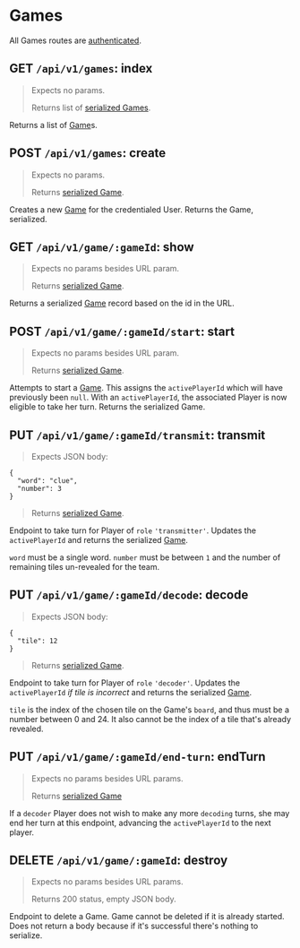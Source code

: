 # Games

All Games routes are [authenticated](#authentication).

## GET `/api/v1/games`: index

> Expects no params.
>
> Returns list of [serialized Games](#game).

Returns a list of [Game](#game)s.

## POST `/api/v1/games`: create

> Expects no params.
>
> Returns [serialized Game](#game).

Creates a new [Game](#game) for the credentialed User. Returns the Game, serialized.

## GET `/api/v1/game/:gameId`: show

> Expects no params besides URL param.
>
> Returns [serialized Game](#game).

Returns a serialized [Game](#game) record based on the id in the URL.

## POST `/api/v1/game/:gameId/start`: start

> Expects no params besides URL param.
>
> Returns [serialized Game](#game).

Attempts to start a [Game](#game). This assigns the `activePlayerId` which will have previously
been `null`. With an `activePlayerId`, the associated Player is now eligible to take her
turn. Returns the serialized Game.

## PUT `/api/v1/game/:gameId/transmit`: transmit

> Expects JSON body:

```json-doc
{
  "word": "clue",
  "number": 3
}
```

> Returns [serialized Game](#game).

Endpoint to take turn for Player of `role` `'transmitter'`. Updates the `activePlayerId` and
returns the serialized [Game](#game).

`word` must be a single word. `number` must be between `1` and the number of remaining tiles
un-revealed for the team.

## PUT `/api/v1/game/:gameId/decode`: decode

> Expects JSON body:

```json-doc
{
  "tile": 12
}
```

> Returns [serialized Game](#game).

Endpoint to take turn for Player of `role` `'decoder'`. Updates the `activePlayerId` _if
tile is incorrect_ and returns the serialized [Game](#game).

`tile` is the index of the chosen tile on the Game's `board`, and thus must be a number
between 0 and 24. It also cannot be the index of a tile that's already revealed.

## PUT `/api/v1/game/:gameId/end-turn`: endTurn

> Expects no params besides URL params.
>
> Returns [serialized Game](#game)

If a `decoder` Player does not wish to make any more `decoding` turns, she may
end her turn at this endpoint, advancing the `activePlayerId` to the next player.

## DELETE `/api/v1/game/:gameId`: destroy

> Expects no params besides URL params.
>
> Returns 200 status, empty JSON body.

Endpoint to delete a Game. Game cannot be deleted if it is already started. Does not
return a body because if it's successful there's nothing to serialize.
